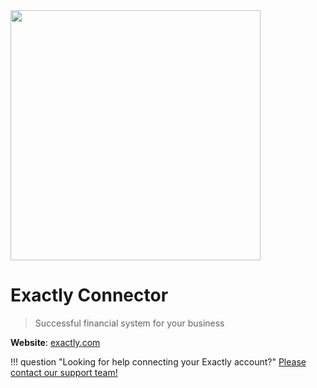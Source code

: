 <img src="https://static.openfintech.io/payment_providers/exactly/logo.svg?w=400" width="400px" >

# Exactly  Connector

> Successful financial system for your business

**Website**: [exactly.com](https://exactly.com/)

!!! question "Looking for help connecting your Exactly account?"
    [Please contact our support team!](mailto:support@paycore.io)
